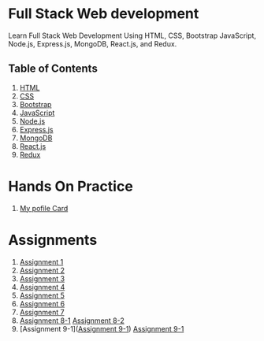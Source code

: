 # Full Stack Web development

Learn Full Stack Web Development Using HTML, CSS, Bootstrap JavaScript, Node.js, Express.js, MongoDB, React.js, and Redux.

## Table of Contents
1. [HTML](#html)
2. [CSS](#css)
3. [Bootstrap](#bootstrap)
4. [JavaScript](#javascript)
5. [Node.js](#nodejs)
6. [Express.js](#expressjs)
7. [MongoDB](#mongodb)
8. [React.js](#reactjs)
9. [Redux](#redux)
# Hands On Practice
1. [My pofile Card](https://skfakruddin.github.io/Full-Stackweb_development/hands-on-practice/index.html)

# Assignments
1. [Assignment 1](https://skfakruddin.github.io/Full-Stackweb_development/assignments/session-1/aasignment1.html)
2. [Assignment 2](https://skfakruddin.github.io/Full-Stackweb_development/assignments/session-1/2.html)
3. [Assignment 3](https://skfakruddin.github.io/Full-Stackweb_development/assignments/session-1/3.html)
4. [Assignment 4](https://skfakruddin.github.io/Full-Stackweb_development/assignments/session-2/index1.h)
5. [Assignment 5](https://skfakruddin.github.io/Full-Stackweb_development/assignments/session-2/index2.html)
6. [Assignment 6](https://skfakruddin.github.io/Full-Stackweb_development/assignments/session-2/index3.html)
7. [Assignment 7]([https://skfakruddin.github.io/Full-Stackweb_development/assignments/session-2/index3.html](https://skfakruddin.github.io/Full-Stackweb_development/assignments/sessio))
8. [Assignment 8-1]([https://skfakruddin.github.io/Full-Stackweb_development/assignments/session-2/index3.html](https://skfakruddin.github.io/Full-Stackweb_development/assignments/session-3/index8.html)) [Assignment 8-2]([https://skfakruddin.github.io/Full-Stackweb_development/assignments/session-2/index3.html](https://skfakruddin.github.io/Full-Stackweb_development/assignments/session-3/index8-2.html))
9. [Assignment 9-1]([Assignment 9-1](https://skfakruddin.github.io/Full-Stackweb_development/assignments/session-2/index3.html)) [Assignment 9-1](https://skfakruddin.github.io/Full-Stackweb_development/assignments/session-3/index9-2.html)



